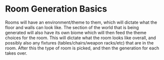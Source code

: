 # Room Generation Basics
Rooms will have an environment/theme to them, which will dictate what the floor and walls can look like. The section of the world that is being generated will also have its own biome which will then feed the theme choices for the room. This will dictate what the room looks like overall, and possibly also any fixtures (tables/chairs/weapon racks/etc) that are in the room. After this the type of room is picked, and then the generation for each takes over.
